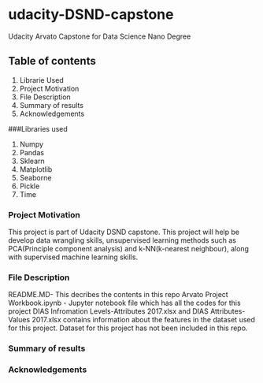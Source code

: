# udacity-DSND-capstone
Udacity Arvato Capstone for Data Science Nano Degree
## Table of contents
1. Librarie Used
2. Project Motivation
3. File Description
4. Summary of results
5. Acknowledgements

###Libraries used
1. Numpy
2. Pandas
3. Sklearn
4. Matplotlib
5. Seaborne
6. Pickle
7. Time

### Project Motivation
 This project is part of Udacity DSND capstone. This project will help be develop data wrangling skills, unsupervised learning methods such as PCA(Principle component analysis) and k-NN(k-nearest neighbour), along with supervised machine learning skills.
 
 ### File Description
 README.MD- This decribes the contents in this repo
 Arvato Project Workbook.ipynb - Jupyter notebook file which has all the codes for this project
 DIAS Infromation Levels-Attributes 2017.xlsx and DIAS Attributes-Values 2017.xlsx contains information about the features in the dataset used for this project.
 Dataset for this project has not been included in this repo.
 
 ### Summary of results
 
 ### Acknowledgements
